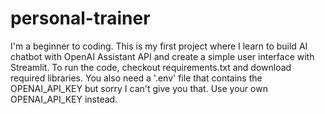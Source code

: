 # personal-trainer
I'm a beginner to coding. This is my first project where I learn to build AI chatbot with OpenAI Assistant API and create a simple user interface with Streamlit. To run the code, checkout requirements.txt and download required libraries. You also need a '.env' file that contains the OPENAI_API_KEY but sorry I can't give you that. Use your own OPENAI_API_KEY instead.
